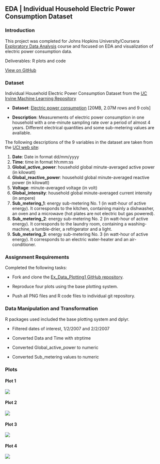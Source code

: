 ## EDA | Individual Household Electric Power Consumption Dataset
### Introduction

This project was completed for Johns Hopkins University/Coursera [Exploratory Data Analysis](https://www.coursera.org/learn/exploratory-data-analysis) course and focused on EDA and visualization of electric power consumption data. 

Deliverables: R plots and code

[View on GitHub](https://github.com/arielrp01/ExData_Plotting1)

### Dataset

Individual Household Electric Power Consumption Dataset from the <a href="http://archive.ics.uci.edu/ml/">UC Irvine Machine Learning Repository</a>

* <b>Dataset</b>: <a href="https://d396qusza40orc.cloudfront.net/exdata%2Fdata%2Fhousehold_power_consumption.zip">Electric power consumption</a> [20MB, 2.07M rows and 9 cols]

* <b>Description</b>: Measurements of electric power consumption in one household with a one-minute sampling rate over a period of almost 4 years. Different electrical quantities and some sub-metering values are available.

The following descriptions of the 9 variables in the dataset are taken from the <a href="https://archive.ics.uci.edu/ml/datasets/Individual+household+electric+power+consumption">UCI web site</a>:

<ol>
<li><b>Date</b>: Date in format dd/mm/yyyy </li>
<li><b>Time</b>: time in format hh:mm:ss </li>
<li><b>Global_active_power</b>: household global minute-averaged active power (in kilowatt) </li>
<li><b>Global_reactive_power</b>: household global minute-averaged reactive power (in kilowatt) </li>
<li><b>Voltage</b>: minute-averaged voltage (in volt) </li>
<li><b>Global_intensity</b>: household global minute-averaged current intensity (in ampere) </li>
<li><b>Sub_metering_1</b>: energy sub-metering No. 1 (in watt-hour of active energy). It corresponds to the kitchen, containing mainly a dishwasher, an oven and a microwave (hot plates are not electric but gas powered). </li>
<li><b>Sub_metering_2</b>: energy sub-metering No. 2 (in watt-hour of active energy). It corresponds to the laundry room, containing a washing-machine, a tumble-drier, a refrigerator and a light. </li>
<li><b>Sub_metering_3</b>: energy sub-metering No. 3 (in watt-hour of active energy). It corresponds to an electric water-heater and an air-conditioner.</li>
</ol>


### Assignment Requirements

Completed the following tasks:

* Fork and clone the [Ex_Data_Plotting1 GitHub repository](https://github.com/rdpeng/ExData_Plotting1).

* Reproduce four plots using the base plotting system.

* Push all PNG files and R code files to individual git repository.


### Data Manipulation and Transformation

R packages used included the base plotting system and dplyr.

* Filtered dates of interest, 1/2/2007 and 2/2/2007

* Converted Data and Time with strptime

* Converted Global_active_power to numeric

* Converted Sub_metering values to numeric


### Plots

#### Plot 1
<img src="https://github.com/arielrp01/ExData_Plotting1/blob/master/figure/unnamed-chunk-2.png?raw=true"/>

#### Plot 2
<img src="https://github.com/arielrp01/ExData_Plotting1/blob/master/figure/unnamed-chunk-3.png?raw=true"/>

#### Plot 3
<img src="https://github.com/arielrp01/ExData_Plotting1/blob/master/figure/unnamed-chunk-4.png?raw=true"/>

#### Plot 4
<img src="https://github.com/arielrp01/ExData_Plotting1/blob/master/figure/unnamed-chunk-5.png?raw=true"/>
